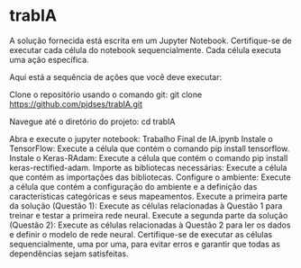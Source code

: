 # trabIA
A solução fornecida está escrita em um Jupyter Notebook. Certifique-se de executar cada célula do notebook sequencialmente. Cada célula executa uma ação específica.

Aqui está a sequência de ações que você deve executar:

Clone o repositório usando o comando git: git clone https://github.com/pjdses/trabIA.git

Navegue até o diretório do projeto: cd trabIA

Abra e execute o jupyter notebook: Trabalho Final de IA.ipynb
Instale o TensorFlow: Execute a célula que contém o comando pip install tensorflow.
Instale o Keras-RAdam: Execute a célula que contém o comando pip install keras-rectified-adam.
Importe as bibliotecas necessárias: Execute a célula que contém as importações das bibliotecas.
Configure o ambiente: Execute a célula que contém a configuração do ambiente e a definição das características categóricas e seus mapeamentos.
Execute a primeira parte da solução (Questão 1): Execute as células relacionadas à Questão 1 para treinar e testar a primeira rede neural.
Execute a segunda parte da solução (Questão 2): Execute as células relacionadas à Questão 2 para ler os dados e definir o modelo de rede neural.
Certifique-se de executar as células sequencialmente, uma por uma, para evitar erros e garantir que todas as dependências sejam satisfeitas.





